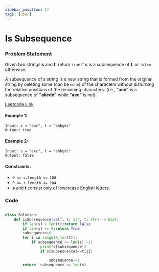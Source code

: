 ```yaml
---
sidebar_position: 17
tags: [uber]
---
```


# Is Subsequence

### Problem Statement

Given two strings **s** and **t**, return `true` if **s** is a subsequence of **t**, or `false` otherwise.

A subsequence of a string is a new string that is formed from the original string by deleting some (can be `none`) of the characters without disturbing the relative positions of the remaining characters. (i.e., **"ace"** is a subsequence of **"abcde"** while **"aec"** is not).

[Leetcode Link](https://leetcode.com/problems/is-subsequence/)

#### Example 1:

```
Input: s = "abc", t = "ahbgdc"
Output: true
```

#### Example 2:

```
Input: s = "axc", t = "ahbgdc"
Output: false
```

#### Constraints:

- `0 <= s.length <= 100`
- `0 <= t.length <= 104`
- **s** and **t** consist only of lowercase English letters.

### Code

```python title="Python Code"

class Solution:
    def isSubsequence(self, s: str, t: str) -> bool:
        if len(s) > len(t):return False
        if len(s) == 0:return True
        subsequence=0
        for i in range(0,len(t)):
            if subsequence <= len(s) -1:
                print(s[subsequence])
                if s[subsequence]==t[i]:

                    subsequence+=1
        return  subsequence == len(s)
```
